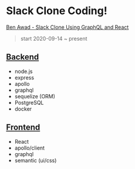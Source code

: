 # Slack Clone Coding!

[Ben Awad - Slack Clone Using GraphQL and React](https://www.youtube.com/playlist?list=PLN3n1USn4xlkdRlq3VZ1sT6SGW0-yajjL)

> start 2020-09-14 ~ present

## [Backend](./backend/)
- node.js
- express
- apollo
- graphql
- sequelize (ORM)
- PostgreSQL
- docker


## [Frontend](./frontend/)
- React
- apollo/client
- graphql
- semantic (ui/css)